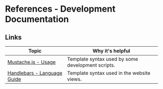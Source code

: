 # References - Development Documentation

## Links

| Topic                                                            | Why it's helpful                                  |
| ---------------------------------------------------------------- | ------------------------------------------------- |
| [Mustache.js - Usage](https://github.com/janl/mustache.js#usage) | Template syntax used by some development scripts. |
| [Handlebars - Language Guide](https://handlebarsjs.com/guide/)   | Template syntax used in the website views.        |
